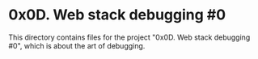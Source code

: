 # 0x0D. Web stack debugging #0

This directory contains files for the project "0x0D. Web stack debugging #0", which is about the art of debugging.
